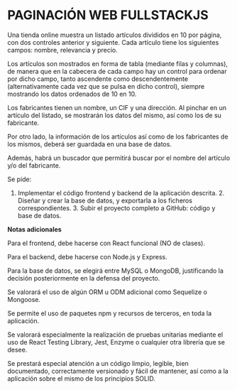 # PAGINACIÓN WEB FULLSTACKJS 

Una tienda online muestra un listado artículos divididos en 10 por página, con dos controles anterior y siguiente. Cada artículo tiene los siguientes campos: nombre, relevancia y precio. 

Los artículos son mostrados en forma de tabla (mediante filas y columnas), de manera que en la cabecera de cada campo hay un control para ordenar por dicho campo, tanto ascendente como descendentemente (alternativamente cada vez que se pulsa en dicho control), siempre mostrando los datos ordenados de 10 en 10. 

Los fabricantes tienen un nombre, un CIF y una dirección. Al pinchar en un artículo del listado, se mostrarán los datos del mismo, así como los de su fabricante. 

Por otro lado, la información de los artículos así como de los fabricantes de los mismos, deberá ser guardada en una base de datos. 

Además, habrá un buscador que permitirá buscar por el nombre del artículo y/o del fabricante. 

Se pide: 

1. Implementar el código frontend y backend de la aplicación descrita. 2. Diseñar y crear la base de datos, y exportarla a los ficheros correspondientes. 3. Subir el proyecto completo a GitHub: código y base de datos. 

**Notas adicionales**

Para el frontend, debe hacerse con React funcional (NO de clases).

Para el backend, debe hacerse con Node.js y Express.

Para la base de datos, se elegirá entre MySQL o MongoDB, justificando la decisión posteriormente en la defensa del proyecto.

Se valorará el uso de algún ORM u ODM adicional como Sequelize o Mongoose.

Se permite el uso de paquetes npm y recursos de terceros, en toda la aplicación.

Se valorará especialmente la realización de pruebas unitarias mediante el uso de React Testing Library, Jest, Enzyme o cualquier otra librería que se desee.

Se prestará especial atención a un código limpio, legible, bien documentado, correctamente versionado y fácil de mantener, así como a la aplicación sobre el mismo de los principios SOLID. 


